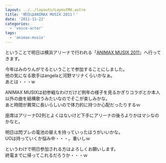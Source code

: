 ```yaml
---
layout: ../../layouts/LayoutMd.astro
title: '明日はANIMAX MUSIX 2011！'
date: '2011-11-22'
categories:
  - 'voice-actor'
tags:
  - 'animax-musix'
---
```


ということで明日は横浜アリーナで行われる「[ANIMAX MUSIX 2011](http://musix.animax.co.jp/index.html)」へ行ってきます。

今年はみのりんがでるということで参加することにしました。  
他の気になる歌手はangelaと河野マリナくらいかなぁ。  
あとは・・・w

ANIMAX MUSIXは初参戦なわけだけど例年の様子を見るかぎりコラボとか本人以外の曲を結構歌うみたいなのでそこが楽しみかな。  
あと時間が異常に長いらしいので体力的に持つか心配だったりするｗ

座席はアリーナD2列とよくはないけど下手にアリーナの後ろよりかはマシなのかなと。

明日は閃ブレの電池の替えを持っていったほうがいいかな。  
UOは持っていくか悩み中・・・。重いしｗ

というわけで明日参加される方はよろしくお願いします。  
終電までに帰ってこれるだろうか・・・ｗ
